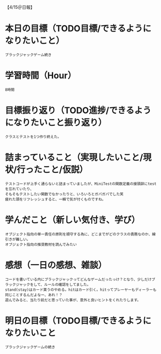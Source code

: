 【4/15＠日報】
# 本日の目標（TODO目標/できるようになりたいこと）
    ブラックジャックゲーム続き
# 学習時間（Hour）
    8時間
# 目標振り返り（TODO進捗/できるようになりたいこと振り返り）
    クラスとテストを1つ作り終えた。
# 詰まっていること（実現したいこと/現状/行ったこと/仮説）
    テストコードが上手く通らないと詰まっていましたが、MiniTestの関数定義の接頭辞にtestを忘れていたり、
    そもそもテストしたい関数でなかったりと、いろいろとガバガバでした笑
    疲れた頭をリフレッシュすると、一瞬で気が付くものですね。
# 学んだこと（新しい気付き、学び）
    オブジェクト指向の単一責任の原則を順守する為に、どこまでがどのクラスの責務なのか、線引きが難しい。
    オブジェクト指向の推奨教材を読んでみたい
# 感想（一日の感想、雑談）
    コードを書いている内にブラックジャックってどんなゲームだったっけ？となり、少しだけブラックジャックをして、ルールの確認をしてました。
    stand(stay)はカード貰うのやめる。hitはカード引く。hitってプレーヤーもディーラーも同じことするんだよなー、あれ！？
    遊んでみると、当たり前だと思っていた事が、意外と良いヒントをくれたりします。
# 明日の目標（TODO目標/できるようになりたいこと
    ブラックジャックゲームの続き

